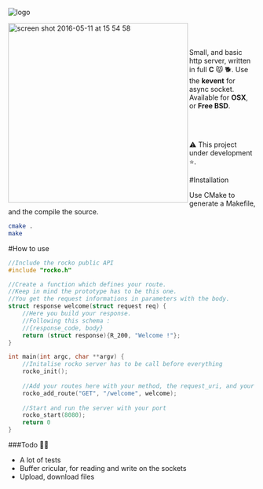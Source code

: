 ![logo](https://cloud.githubusercontent.com/assets/3276768/15173727/5f5608f8-1790-11e6-895f-870d7c199d60.png)


<img align="left" width="366" alt="screen shot 2016-05-11 at 15 54 58" src="https://cloud.githubusercontent.com/assets/3276768/15173809/cc4a00ea-1790-11e6-999d-611bb5123a53.png">

</br></br></br>
Small, and basic http server, written in full **C** 😾    🐕.
Use the **kevent** for async socket. Available for **OSX**, or **Free BSD**.


</br></br>

⚠️ This project under development ⭐️.

#Installation

Use CMake to generate a Makefile, and the compile the source.
```sh
cmake .
make
```

#How to use

```C
//Include the rocko public API
#include "rocko.h"

//Create a function which defines your route.
//Keep in mind the prototype has to be this one.
//You get the request informations in parameters with the body.
struct response welcome(struct request req) {
    //Here you build your response.
    //Following this schema :
    //{response_code, body}
    return (struct response){R_200, "Welcome !"};
}

int main(int argc, char **argv) {
    //Initalise rocko server has to be call before everything
    rocko_init();
    
    //Add your routes here with your method, the request_uri, and your function
    rocko_add_route("GET", "/welcome", welcome);
    
    //Start and run the server with your port
    rocko_start(8080);
    return 0
}
```

###Todo 🦀💨

- A lot of tests
- Buffer cricular, for reading and write on the sockets
- Upload, download files
